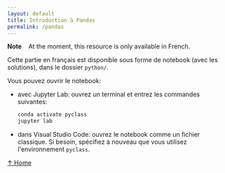 ```yaml
---
layout: default
title: Introduction à Pandas
permalink: /pandas
---
```


<div class="alert alert-warning">
<b>Note</b> &nbsp;&nbsp; At the moment, this resource is only available in French.
</div>

Cette partie en français est disponible sous forme de notebook (avec les solutions), dans le dossier `python/`.

Vous pouvez ouvrir le notebook:

- avec Jupyter Lab: ouvrez un terminal et entrez les commandes suivantes:

  ```bash
  conda activate pyclass
  jupyter lab
  ```

- dans Visual Studio Code: ouvrez le notebook comme un fichier classique. Si besoin, spécifiez à nouveau que vous utilisez l'environnement `pyclass`.

[↑ Home](.)
